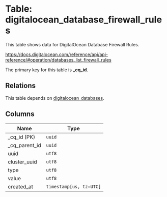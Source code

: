# Table: digitalocean_database_firewall_rules

This table shows data for DigitalOcean Database Firewall Rules.

https://docs.digitalocean.com/reference/api/api-reference/#operation/databases_list_firewall_rules

The primary key for this table is **_cq_id**.

## Relations

This table depends on [digitalocean_databases](digitalocean_databases).

## Columns

| Name          | Type          |
| ------------- | ------------- |
|_cq_id (PK)|`uuid`|
|_cq_parent_id|`uuid`|
|uuid|`utf8`|
|cluster_uuid|`utf8`|
|type|`utf8`|
|value|`utf8`|
|created_at|`timestamp[us, tz=UTC]`|